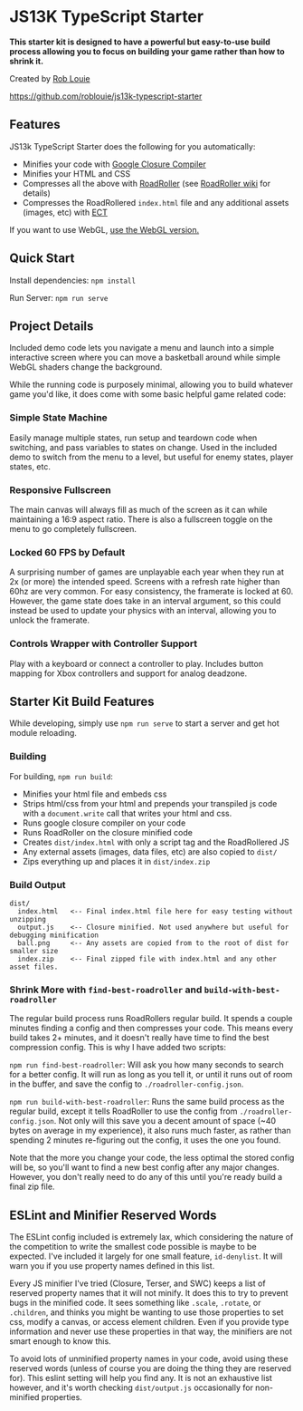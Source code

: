 # JS13K TypeScript Starter

**This starter kit is designed to have a powerful but easy-to-use build process allowing you to focus on building your
game rather than how to shrink it.**

Created by [Rob Louie](@roblouie)

<https://github.com/roblouie/js13k-typescript-starter>

## Features

JS13k TypeScript Starter does the following for you automatically:

* Minifies your code with [Google Closure Compiler](https://developers.google.com/closure/compiler)
* Minifies your HTML and CSS
* Compresses all the above with [RoadRoller](https://github.com/lifthrasiir/roadroller) (see [RoadRoller wiki](https://github.com/lifthrasiir/roadroller/wiki) for details)
* Compresses the RoadRollered `index.html` file and any additional assets (images, etc) with [ECT](https://github.com/fhanau/Efficient-Compression-Tool)

If you want to use WebGL, [use the WebGL version.](https://github.com/roblouie/js13k-typescript-starter-webgl)

## Quick Start

Install dependencies: `npm install`

Run Server: `npm run serve`

## Project Details

Included demo code lets you navigate a menu and launch into a simple interactive
screen where you can move a basketball around while simple WebGL shaders change the background.

While the running code is purposely minimal, allowing you to build whatever game you'd like, it does come with some
basic helpful game related code:

### Simple State Machine

Easily manage multiple states, run setup and teardown code when switching, and pass variables
  to states on change. Used in the included demo to switch from the menu to a level, but useful for enemy states, player states, etc.

### Responsive Fullscreen

The main canvas will always fill as much of the screen as it can while maintaining a 16:9
  aspect ratio. There is also a fullscreen toggle on the menu to go completely fullscreen.

### Locked 60 FPS by Default

A surprising number of games are unplayable each year when they run at 2x (or more)
  the intended speed. Screens with a refresh rate higher than 60hz are very common. For easy consistency,
  the framerate is locked at 60. However, the game state does take in an interval argument, so this could instead be
  used to update your physics with an interval, allowing you to unlock the framerate.

### Controls Wrapper with Controller Support

Play with a keyboard or connect a controller to play. Includes button mapping for Xbox controllers and support for analog deadzone.

## Starter Kit Build Features

While developing, simply use `npm run serve` to start a server and get hot module reloading.

### Building

For building, `npm run build`:

* Minifies your html file and embeds css
* Strips html/css from your html and prepends your transpiled js code with a `document.write` call that writes your html and css.
* Runs google closure compiler on your code
* Runs RoadRoller on the closure minified code
* Creates `dist/index.html` with only a script tag and the RoadRollered JS
* Any external assets (images, data files, etc) are also copied to `dist/`
* Zips everything up and places it in `dist/index.zip`

### Build Output

```
dist/
  index.html   <-- Final index.html file here for easy testing without unzipping
  output.js    <-- Closure minified. Not used anywhere but useful for debugging minification
  ball.png     <-- Any assets are copied from to the root of dist for smaller size
  index.zip    <-- Final zipped file with index.html and any other asset files.
```

### Shrink More with `find-best-roadroller` and `build-with-best-roadroller`

The regular build process runs RoadRollers regular build. It spends a couple minutes finding a config and
then compresses your code. This means every build takes 2+ minutes, and it doesn't really have time to find
the best compression config. This is why I have added two scripts:

`npm run find-best-roadroller`: Will ask you how many seconds to search for a better config. It will run as long as you tell it,
or until it runs out of room in the buffer, and save the config to `./roadroller-config.json`.

`npm run build-with-best-roadroller`: Runs the same build process as the regular build, except it tells RoadRoller to
use the config from `./roadroller-config.json`. Not only will this save you a decent amount of space
(~40 bytes on average in my experience), it also runs much faster, as rather than spending 2 minutes re-figuring out
the config, it uses the one you found.

Note that the more you change your code, the less optimal the stored config will be, so you'll want to find a new best
config after any major changes. However, you don't really need to do any of this until you're ready build a final zip file.

## ESLint and Minifier Reserved Words

The ESLint config included is extremely lax, which considering the nature of the competition to write the smallest code
possible is maybe to be expected. I've included it largely for one small feature, `id-denylist`. It will warn you if
you use property names defined in this list.

Every JS minifier I've tried (Closure, Terser, and SWC) keeps a list of reserved property names that it will not minify.
It does this to try to prevent bugs in the minified code. It sees something like `.scale`, `.rotate`, or `.children`,
and thinks you might be wanting to use those properties to set css, modify a canvas, or access element children. Even if
you provide type information and never use these properties in that way, the minifiers are not smart enough to know this.

To avoid lots of unminified property names in your code, avoid using these reserved words (unless of course you are doing the thing they are reserved for). This eslint setting will help
you find any. It is not an exhaustive list however, and it's worth checking `dist/output.js` occasionally for non-minified
properties.

